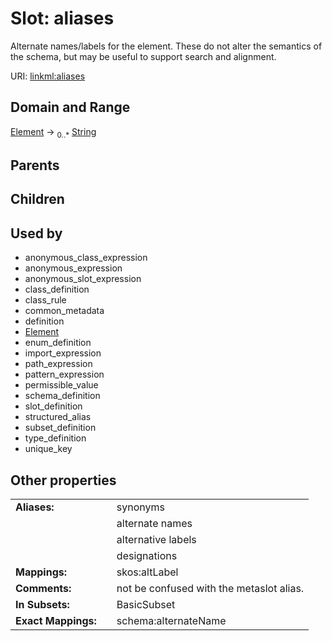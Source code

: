 
# Slot: aliases


Alternate names/labels for the element. These do not alter the semantics of the schema, but may be useful to support search and alignment.

URI: [linkml:aliases](https://w3id.org/linkml/aliases)


## Domain and Range

[Element](Element.md) &#8594;  <sub>0..\*</sub> [String](types/String.md)

## Parents


## Children


## Used by

 * anonymous_class_expression
 * anonymous_expression
 * anonymous_slot_expression
 * class_definition
 * class_rule
 * common_metadata
 * definition
 * [Element](Element.md)
 * enum_definition
 * import_expression
 * path_expression
 * pattern_expression
 * permissible_value
 * schema_definition
 * slot_definition
 * structured_alias
 * subset_definition
 * type_definition
 * unique_key

## Other properties

|  |  |  |
| --- | --- | --- |
| **Aliases:** | | synonyms |
|  | | alternate names |
|  | | alternative labels |
|  | | designations |
| **Mappings:** | | skos:altLabel |
| **Comments:** | | not be confused with the metaslot alias. |
| **In Subsets:** | | BasicSubset |
| **Exact Mappings:** | | schema:alternateName |

